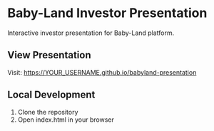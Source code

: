 # Baby-Land Investor Presentation

Interactive investor presentation for Baby-Land platform.

## View Presentation
Visit: https://YOUR_USERNAME.github.io/babyland-presentation

## Local Development
1. Clone the repository
2. Open index.html in your browser
